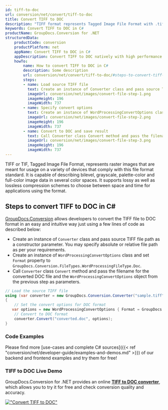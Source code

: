 ```yaml
---
id: tiff-to-doc
url: conversion/net/convert/tiff-to-doc
title: Convert TIFF to DOC
description: "TIFF format represents Tagged Image File Format with .tiff extension. Learn how to convert TIFF to DOC file programmatically in C# language using GroupDocs.Conversion for .NET library."
keywords: Convert TIFF to DOC in C#
productName: GroupDocs.Conversion for .NET
structuredData:
    productCode: conversion
    productPlatform: net
    appName: Convert TIFF to DOC in C#
    appDescription: Convert TIFF to DOC natively with high performance using C# language and server side GroupDocs.Conversion for .NET APIs, without the use of any software like Microsoft or Open Office.
    howTo:
        name: How to convert TIFF to DOC in C# 
        description: Some description
        url: conversion/net/convert/tiff-to-doc/#steps-to-convert-tiff-to-doc-in-c
        steps:
        - name: Load source TIFF file 
          text: Create an instance of Converter class and pass source TIFF file path as a constructor parameter. You may specify absolute or relative file path as per your requirements. 
          imageUrl: conversion/net/images/convert-file-step-1.png
          imageHeight: 196
          imageWidth: 737
        - name: Specify convert options 
          text: Create an instance of WordProcessingConvertOptions class.
          imageUrl: conversion/net/images/convert-file-step-2.png
          imageHeight: 196
          imageWidth: 737
        - name: Convert to DOC and save result 
          text: Call Converter class Convert method and pass the filename for the converted HTML file and the WordProcessingConvertOptions object from the previous step as parameters.
          imageUrl: conversion/net/images/convert-file-step-3.png
          imageHeight: 196
          imageWidth: 737
---
```


TIFF or TIF, Tagged Image File Format, represents raster images that are meant for usage on a variety of devices that comply with this file format standard. It is capable of describing bilevel, grayscale, palette-color and full-color image data in several color spaces. It supports lossy as well as lossless compression schemes to choose between space and time for applications using the format.

## Steps to convert TIFF to DOC in C#

[GroupDocs.Conversion](https://products.groupdocs.com/conversion/net) allows developers to convert the TIFF file to DOC format in an easy and intuitive way just using a few lines of code as described below:

* Create an instance of `Converter` class and pass source TIFF file path as a constructor parameter. You may specify absolute or relative file path as per your requirements. 
* Create an instance of `WordProcessingConvertOptions` class and set `Format` property to `GroupDocs.Conversion.FileTypes.WordProcessingFileType.Doc`.
* Call `Converter` class `Convert` method and pass the filename for the converted DOC file and the `WordProcessingConvertOptions` object from the previous step as parameters.

```csharp
// Load the source TIFF file
using (var converter = new GroupDocs.Conversion.Converter("sample.tiff"))
{
    // Set the convert options for DOC format
   var options = new WordProcessingConvertOptions { Format = GroupDocs.Conversion.FileTypes.WordProcessingFileType.Doc };
    // Convert to DOC format
    converter.Convert("converted.doc", options);
}
```

### Code Examples

Please find more [use-cases and complete C# sources]({{< ref "conversion/net/developer-guide/examples-and-demos.md" >}}) of our backend and frontend examples and try them for free!

### TIFF to DOC Live Demo

GroupDocs.Conversion for .NET provides an online [**TIFF to DOC converter**](https://products.groupdocs.app/conversion/tiff-to-doc), which allows you to try it for free and check conversion quality and accuracy.

[!["Convert TIFF to DOC"](conversion/net/images/convert-to-doc/convert-tiff-to-doc.png)](https://products.groupdocs.app/conversion/tiff-to-doc)